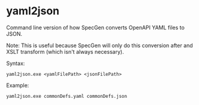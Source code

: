 # yaml2json
Command line version of how SpecGen converts OpenAPI YAML files to JSON.

Note:  This is useful because SpecGen will only do this conversion after and XSLT transform (which isn't always necessary).

Syntax:
```console
yaml2json.exe <yamlFilePath> <jsonFilePath>
```

Example:
```console
yaml2json.exe commonDefs.yaml commonDefs.json
```
